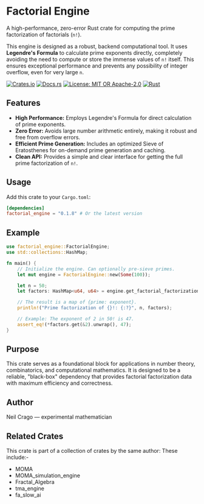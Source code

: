 # Factorial Engine

A high-performance, zero-error Rust crate for computing the prime factorization of factorials (`n!`).

This engine is designed as a robust, backend computational tool. It uses **Legendre's Formula** to calculate prime exponents directly, completely avoiding the need to compute or store the immense values of `n!` itself. This ensures exceptional performance and prevents any possibility of integer overflow, even for very large `n`.


[![Crates.io](https://img.shields.io/crates/v/factorial_engine.svg?style=flat-square)](https://crates.io/crates/factorial_engine)
[![Docs.rs](https://img.shields.io/docsrs/factorial_engine?style=flat-square)](https://docs.rs/factorial_engine)
[![License: MIT OR Apache-2.0](https://img.shields.io/badge/license-MIT%20OR%20Apache--2.0-blue?style=flat-square)](https://opensource.org/licenses/MIT)
[![Rust](https://github.com/Neil-Crago/fractal_algebra/actions/workflows/rust2.yml/badge.svg)](https://github.com/Neil-Crago/fractal_algebra/actions/workflows/rust2.yml)

## Features

- **High Performance:** Employs Legendre's Formula for direct calculation of prime exponents.
- **Zero Error:** Avoids large number arithmetic entirely, making it robust and free from overflow errors.
- **Efficient Prime Generation:** Includes an optimized Sieve of Eratosthenes for on-demand prime generation and caching.
- **Clean API:** Provides a simple and clear interface for getting the full prime factorization of `n!`.

## Usage

Add this crate to your `Cargo.toml`:
```toml
[dependencies]
factorial_engine = "0.1.8" # Or the latest version
```

## Example
```Rust
use factorial_engine::FactorialEngine;
use std::collections::HashMap;

fn main() {
    // Initialize the engine. Can optionally pre-sieve primes.
    let mut engine = FactorialEngine::new(Some(100));

    let n = 50;
    let factors: HashMap<u64, u64> = engine.get_factorial_factorization(n);

    // The result is a map of {prime: exponent}.
    println!("Prime factorization of {}!: {:?}", n, factors);

    // Example: The exponent of 2 in 50! is 47.
    assert_eq!(*factors.get(&2).unwrap(), 47);
}
```

## Purpose
This crate serves as a foundational block for applications in number theory, combinatorics, and computational mathematics. It is designed to be a reliable, "black-box" dependency that provides factorial factorization data with maximum efficiency and correctness.

## Author
Neil Crago — experimental mathematician

## Related Crates
This crate is part of a collection of crates by the same author:
These include:-
  * MOMA
  * MOMA_simulation_engine
  * Fractal_Algebra
  * tma_engine
  * fa_slow_ai
